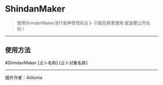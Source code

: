 # ShindanMaker
> 使用ShindanMaker进行各种奇怪的占卜
> 只能在群里使用
> 就是要公开处刑！
---
## 使用方法
\#ShindanMaker [占卜名称] [占卜对象名称]

---
插件作者：Ailitonia